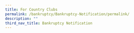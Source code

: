 ```yaml
---
title: For Country Clubs
permalink: /bankruptcy/Bankruptcy-Notification/permalink/
description: ""
third_nav_title: Bankruptcy Notification
---
```

